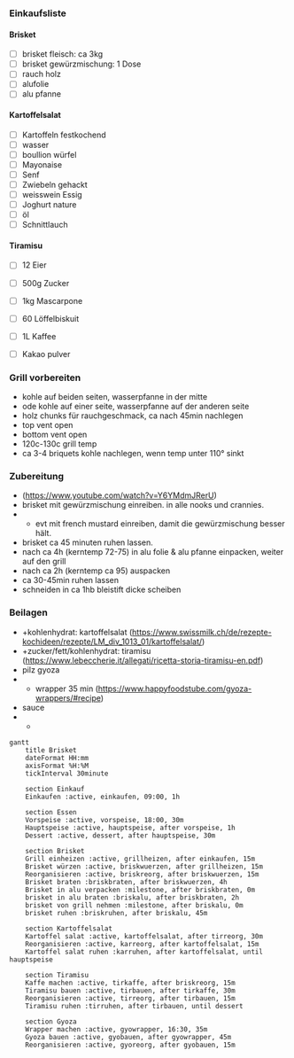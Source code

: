 ### Einkaufsliste
#### Brisket
- [ ] brisket fleisch: ca 3kg
- [ ] brisket gewürzmischung: 1 Dose
- [ ] rauch holz
- [ ] alufolie
- [ ] alu pfanne

#### Kartoffelsalat
- [ ] Kartoffeln festkochend
- [ ] wasser
- [ ] boullion würfel
- [ ] Mayonaise
- [ ] Senf
- [ ] Zwiebeln gehackt
- [ ] weisswein Essig
- [ ] Joghurt nature
- [ ] öl
- [ ] Schnittlauch

#### Tiramisu
- [ ] 12 Eier
- [ ] 500g Zucker
- [ ] 1kg Mascarpone
- [ ] 60 Löffelbiskuit
- [ ] 1L Kaffee
- [ ] Kakao pulver


### Grill vorbereiten
- kohle auf beiden seiten, wasserpfanne in der mitte
- ode kohle auf einer seite, wasserpfanne auf der anderen seite
- holz chunks für rauchgeschmack, ca nach 45min nachlegen
- top vent open
- bottom vent open
- 120c-130c grill temp
- ca 3-4 briquets kohle nachlegen, wenn temp unter 110° sinkt

### Zubereitung
- (https://www.youtube.com/watch?v=Y6YMdmJRerU)
- brisket mit gewürzmischung einreiben. in alle nooks und crannies.
- - evt mit french mustard einreiben, damit die gewürzmischung besser hält.
- brisket ca 45 minuten ruhen lassen.
- nach ca 4h (kerntemp 72-75) in alu folie & alu pfanne einpacken, weiter auf den grill
- nach ca 2h (kerntemp ca 95) auspacken
- ca 30-45min ruhen lassen
- schneiden in ca 1hb bleistift dicke scheiben


### Beilagen
- +kohlenhydrat: kartoffelsalat (https://www.swissmilk.ch/de/rezepte-kochideen/rezepte/LM_div_1013_01/kartoffelsalat/)
- +zucker/fett/kohlenhydrat: tiramisu (https://www.lebeccherie.it/allegati/ricetta-storia-tiramisu-en.pdf)
- pilz gyoza
- - wrapper 35 min (https://www.happyfoodstube.com/gyoza-wrappers/#recipe)
- sauce
- - 

```mermaid
gantt
    title Brisket
    dateFormat HH:mm
    axisFormat %H:%M
    tickInterval 30minute

    section Einkauf
    Einkaufen :active, einkaufen, 09:00, 1h
    
    section Essen
    Vorspeise :active, vorspeise, 18:00, 30m
    Hauptspeise :active, hauptspeise, after vorspeise, 1h
    Dessert :active, dessert, after hauptspeise, 30m

    section Brisket
    Grill einheizen :active, grillheizen, after einkaufen, 15m
    Brisket würzen :active, briskwuerzen, after grillheizen, 15m
    Reorganisieren :active, briskreorg, after briskwuerzen, 15m
    Brisket braten :briskbraten, after briskwuerzen, 4h
    Brisket in alu verpacken :milestone, after briskbraten, 0m
    brisket in alu braten :briskalu, after briskbraten, 2h
    brisket von grill nehmen :milestone, after briskalu, 0m
    brisket ruhen :briskruhen, after briskalu, 45m

    section Kartoffelsalat
    Kartoffel salat :active, kartoffelsalat, after tirreorg, 30m
    Reorganisieren :active, karreorg, after kartoffelsalat, 15m
    Kartoffel salat ruhen :karruhen, after kartoffelsalat, until hauptspeise

    section Tiramisu
    Kaffe machen :active, tirkaffe, after briskreorg, 15m
    Tiramisu bauen :active, tirbauen, after tirkaffe, 30m
    Reorganisieren :active, tirreorg, after tirbauen, 15m
    Tiramisu ruhen :tirruhen, after tirbauen, until dessert
    
    section Gyoza
    Wrapper machen :active, gyowrapper, 16:30, 35m
    Gyoza bauen :active, gyobauen, after gyowrapper, 45m
    Reorganisieren :active, gyoreorg, after gyobauen, 15m
```
